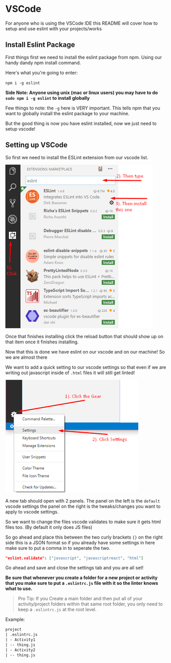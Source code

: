 # VSCode

For anyone who is using the VSCode IDE this README will cover how to setup and use eslint with your projects/works

## Install Eslint Package

First things first we need to install the eslint package from npm. Using our handy dandy npm install command.

Here's what you're going to enter:

`npm i -g eslint`

**Side Note: Anyone using unix (mac or linux users) you may have to do `sudo npm i -g eslint` to install globally**

Few things to note: the `-g` here is VERY important. This tells npm that you want to globally install the eslint package to your machine.

But the good thing is now you have eslint installed, now we just need to setup vscode!

## Setting up VSCode

So first we need to install the ESLint extension from our vscode list.

![vscode-eslint](../imgs/vscode-eslint.png)

Once that finishes installing click the reload button that should show up on that item once it finishes installing.

Now that this is done we have eslint on our vscode and on our machine! So we are almost there

We want to add a quick setting to our vscode settings so that even if we are writing out javascript inside of `.html` files it will still get linted!

![settings](../imgs/vscode-settings.png)

A new tab should open with 2 panels. The panel on the left is the `default` vscode settings the panel on the right is the tweaks/changes you want to apply to vscode settings.

So we want to change the files vscode validates to make sure it gets html files too. (By default it only does JS files)

So go ahead and place this between the two curly brackets `{}` on the right side this is a JSON format so if you already have some settings in here make sure to put a comma in to seperate the two.

```json
"eslint.validate": ["javascript", "javascriptreact", "html"]
```

Go ahead and save and close the settings tab and you are all set!

**Be sure that whenever you create a folder for a new project or activity that you make sure to put a `.eslintrc.js` file with it so the linter knows what to use.**

>Pro Tip: If you Create a main folder and then put all of your activity/project folders within that same root folder, you only need to keep a `.eslintrc.js` at the root level.

Example:
```
project
| .eslintrc.js
| - Activity1
| -- thing.js
| - Activity2
| -- thing.js
```